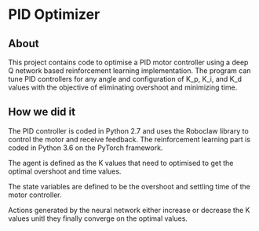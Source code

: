 # PID Optimizer

## About
This project contains code to optimise a PID motor controller using a deep Q network based reinforcement learning implementation. The program can tune PID controllers for any angle and configuration of K_p, K_i, and K_d values with the objective of eliminating overshoot and minimizing time.

## How we did it

The PID controller is coded in Python 2.7 and uses the Roboclaw library to control the motor and receive feedback. The reinforcement learning part is coded in Python 3.6 on the PyTorch framework. 

The agent is defined as the K values that need to optimised to get the optimal overshoot and time values. 

The state variables are defined to be the overshoot and settling time of the motor controller.

Actions generated by the neural network either increase or decrease the K values unitl they finally converge on the optimal values.
